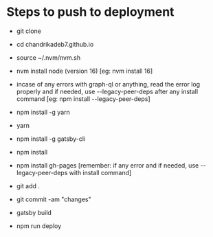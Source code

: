 # Steps to push to deployment

  - git clone

  - cd chandrikadeb7.github.io

  - source ~/.nvm/nvm.sh

  - nvm install node (version 16) [eg: nvm install 16]

  - incase of any errors with graph-ql or anything, read the error log properly and if needed, use --legacy-peer-deps after any install command [eg: npm install --legacy-peer-deps]

  - npm install -g yarn

  - yarn

  - npm install -g gatsby-cli

  - npm install

  - npm install gh-pages [remember: if any error and if needed, use --legacy-peer-deps with install command]

  - git add .

  - git commit -am "changes"

  - gatsby build

  - npm run deploy
